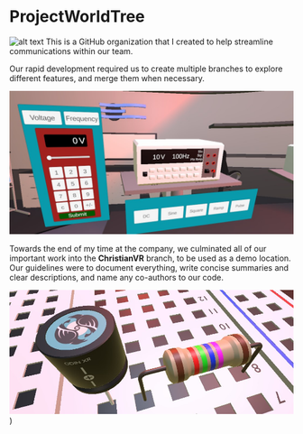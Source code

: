 # ProjectWorldTree



![alt text](https://github.com/saadmohammad122/ODINXR_HotHouse/blob/main/Pictures/20210722-CIEAccelerator-JoeJ0035.jpg?raw=true)
This is a GitHub organization that I created to help streamline communications within our team. 

Our rapid development required us to create multiple branches to explore different features, and merge them when necessary. 

![alt text](https://github.com/saadmohammad122/ODINXR_HotHouse/blob/main/Pictures/ODINPowerSource.jpg?raw=true)


Towards the end of my time at the company, we culminated all of our important work into the **ChristianVR** branch, to be used as a demo location.
Our guidelines were to document everything, write concise summaries and clear descriptions, and name any co-authors to our code. 

![alt text](https://github.com/saadmohammad122/ODINXR_HotHouse/blob/main/Pictures/components.jpg?raw=true)
)
